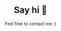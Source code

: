---
# An instance of the Contact widget.
widget: contact

# This file represents a page section.
headless: true

# Order that this section appears on the page.
weight: 130

title: Say hi 👋
subtitle: Feel free to contact me :)

content:
  # Automatically link email and phone or display as text?
  autolink: true
  
  # Email form provider
  form:
    provider: 
    formspree:
      id:
    netlify:
      # Enable CAPTCHA challenge to reduce spam?
      captcha: false

  # Contact details (edit or remove options as required)
  # email: edoardo.m.debenedetti@gmail.com
  # appointment_url: 'https://calendly.com/edoardo-debenedetti/30min'
  contact_links:
    - icon: envelope
      icon_pack: fas
      name: edebenedetti@inf.ethz.ch (academic stuff)
      link: 'mailto:edebenedetti@inf.ethz.ch'
    - icon: inbox
      icon_pack: fas
      name: edoardo.m.debenedetti@gmail.com (personal stuff)
      link: 'edoardo.m.debenedetti@gmail.com'
    - icon: twitter
      icon_pack: fab
      name: DM Me
      link: 'https://twitter.com/edoardo_debe'
    - icon: github
      icon_pack: fab
      name: Check out some code
      link: 'https://github.com/dedeswim'

design:
  columns: '2'
---